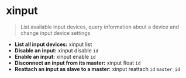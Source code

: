 # xinput
> List available input devices, query information about a device and change input device settings
- **List all input devices:**
xinput list
- **Disable an input:**
xinput disable `id`
- **Enable an input:**
xinput enable `id`
- **Disconnect an input from its master:**
xinput float `id`
- **Reattach an input as slave to a master:**
xinput reattach `id` `master_id`
